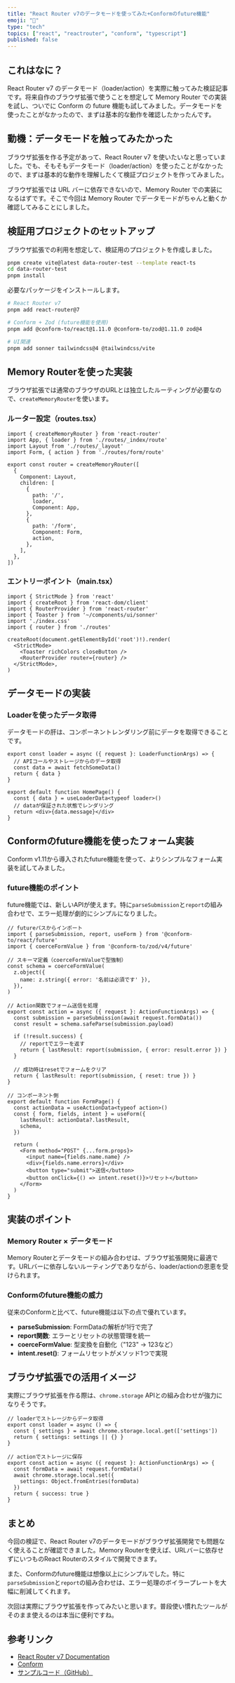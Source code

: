 ```yaml
---
title: "React Router v7のデータモードを使ってみた+Conformのfuture機能"
emoji: "🧩"
type: "tech"
topics: ["react", "reactrouter", "conform", "typescript"]
published: false
---
```


## これはなに？

React Router v7 のデータモード（loader/action）を実際に触ってみた検証記事です。将来自作のブラウザ拡張で使うことを想定して Memory Router での実装を試し、ついでに Conform の future 機能も試してみました。データモードを使ったことがなかったので、まずは基本的な動作を確認したかったんです。

## 動機：データモードを触ってみたかった

ブラウザ拡張を作る予定があって、React Router v7 を使いたいなと思っていました。でも、そもそもデータモード（loader/action）を使ったことがなかったので、まずは基本的な動作を理解したくて検証プロジェクトを作ってみました。

ブラウザ拡張では URL バーに依存できないので、Memory Router での実装になるはずです。そこで今回は Memory Router でデータモードがちゃんと動くか確認してみることにしました。

## 検証用プロジェクトのセットアップ

ブラウザ拡張での利用を想定して、検証用のプロジェクトを作成しました。

```bash
pnpm create vite@latest data-router-test --template react-ts
cd data-router-test
pnpm install
```

必要なパッケージをインストールします。

```bash
# React Router v7
pnpm add react-router@7

# Conform + Zod (future機能を使用)
pnpm add @conform-to/react@1.11.0 @conform-to/zod@1.11.0 zod@4

# UI関連
pnpm add sonner tailwindcss@4 @tailwindcss/vite
```

## Memory Routerを使った実装

ブラウザ拡張では通常のブラウザのURLとは独立したルーティングが必要なので、`createMemoryRouter`を使います。

### ルーター設定（routes.tsx）

```tsx
import { createMemoryRouter } from 'react-router'
import App, { loader } from './routes/_index/route'
import Layout from './routes/_layout'
import Form, { action } from './routes/form/route'

export const router = createMemoryRouter([
  {
    Component: Layout,
    children: [
      {
        path: '/',
        loader,
        Component: App,
      },
      {
        path: '/form',
        Component: Form,
        action,
      },
    ],
  },
])
```

### エントリーポイント（main.tsx）

```tsx
import { StrictMode } from 'react'
import { createRoot } from 'react-dom/client'
import { RouterProvider } from 'react-router'
import { Toaster } from '~/components/ui/sonner'
import './index.css'
import { router } from './routes'

createRoot(document.getElementById('root')!).render(
  <StrictMode>
    <Toaster richColors closeButton />
    <RouterProvider router={router} />
  </StrictMode>,
)
```

## データモードの実装

### Loaderを使ったデータ取得

データモードの肝は、コンポーネントレンダリング前にデータを取得できることです。

```tsx
export const loader = async ({ request }: LoaderFunctionArgs) => {
  // APIコールやストレージからのデータ取得
  const data = await fetchSomeData()
  return { data }
}

export default function HomePage() {
  const { data } = useLoaderData<typeof loader>()
  // dataが保証された状態でレンダリング
  return <div>{data.message}</div>
}
```

## Conformのfuture機能を使ったフォーム実装

Conform v1.11から導入されたfuture機能を使って、よりシンプルなフォーム実装を試してみました。

### future機能のポイント

future機能では、新しいAPIが使えます。特に`parseSubmission`と`report`の組み合わせで、エラー処理が劇的にシンプルになりました。

```tsx
// futureパスからインポート
import { parseSubmission, report, useForm } from '@conform-to/react/future'
import { coerceFormValue } from '@conform-to/zod/v4/future'

// スキーマ定義（coerceFormValueで型強制）
const schema = coerceFormValue(
  z.object({
    name: z.string({ error: '名前は必須です' }),
  }),
)

// Action関数でフォーム送信を処理
export const action = async ({ request }: ActionFunctionArgs) => {
  const submission = parseSubmission(await request.formData())
  const result = schema.safeParse(submission.payload)

  if (!result.success) {
    // reportでエラーを返す
    return { lastResult: report(submission, { error: result.error }) }
  }

  // 成功時はresetでフォームをクリア
  return { lastResult: report(submission, { reset: true }) }
}

// コンポーネント側
export default function FormPage() {
  const actionData = useActionData<typeof action>()
  const { form, fields, intent } = useForm({
    lastResult: actionData?.lastResult,
    schema,
  })

  return (
    <Form method="POST" {...form.props}>
      <input name={fields.name.name} />
      <div>{fields.name.errors}</div>
      <button type="submit">送信</button>
      <button onClick={() => intent.reset()}>リセット</button>
    </Form>
  )
}
```

## 実装のポイント

### Memory Router × データモード

Memory Routerとデータモードの組み合わせは、ブラウザ拡張開発に最適です。URLバーに依存しないルーティングでありながら、loader/actionの恩恵を受けられます。

### Conformのfuture機能の威力

従来のConformと比べて、future機能は以下の点で優れています。

- **parseSubmission**: FormDataの解析が1行で完了
- **report関数**: エラーとリセットの状態管理を統一
- **coerceFormValue**: 型変換を自動化（"123" → 123など）
- **intent.reset()**: フォームリセットがメソッド1つで実現

## ブラウザ拡張での活用イメージ

実際にブラウザ拡張を作る際は、`chrome.storage` APIとの組み合わせが強力になりそうです。

```tsx
// loaderでストレージからデータ取得
export const loader = async () => {
  const { settings } = await chrome.storage.local.get(['settings'])
  return { settings: settings || {} }
}

// actionでストレージに保存
export const action = async ({ request }: ActionFunctionArgs) => {
  const formData = await request.formData()
  await chrome.storage.local.set({
    settings: Object.fromEntries(formData)
  })
  return { success: true }
}
```

## まとめ

今回の検証で、React Router v7のデータモードがブラウザ拡張開発でも問題なく使えることが確認できました。Memory Routerを使えば、URLバーに依存せずにいつものReact Routerのスタイルで開発できます。

また、Conformのfuture機能は想像以上にシンプルでした。特に`parseSubmission`と`report`の組み合わせは、エラー処理のボイラープレートを大幅に削減してくれます。

次回は実際にブラウザ拡張を作ってみたいと思います。普段使い慣れたツールがそのまま使えるのは本当に便利ですね。

## 参考リンク

- [React Router v7 Documentation](https://reactrouter.com/)
- [Conform](https://conform.guide/)
- [サンプルコード（GitHub）](https://github.com/coji/data-router-test)
